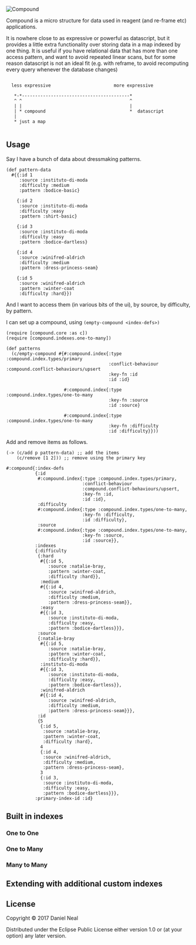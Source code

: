 ![Compound](https://raw.githubusercontent.com/danielneal/compound/master/compound.png)

Compound is a micro structure for data used in reagent (and re-frame etc) applications.

It is nowhere close to as expressive or powerful as datascript, but it provides a little extra functionality over storing data in a map indexed by one thing. It is useful if you have relational data that has more than one access pattern, and want to avoid repeated linear scans, but for some reason datascript is not an ideal fit (e.g. with reframe, to avoid recomputing every query whenever the database changes)

```

  less expressive                        more expressive

   *-*-----------------------------------------*
   ^ ^                                         ^
   | |                                         |
   | * compound                                *  datascript
   |
   * just a map


```


## Usage

Say I have a bunch of data about dressmaking patterns.

```
(def pattern-data
  #{{:id 1
     :source :instituto-di-moda
     :difficulty :medium
     :pattern :bodice-basic}

    {:id 2
     :source :instituto-di-moda
     :difficulty :easy
     :pattern :shirt-basic}

    {:id 3
     :source :instituto-di-moda
     :difficulty :easy
     :pattern :bodice-dartless}

    {:id 4
     :source :winifred-aldrich
     :difficulty :medium
     :pattern :dress-princess-seam}

    {:id 5
     :source :winifred-aldrich
     :pattern :winter-coat
     :difficulty :hard}})

```
And I want to access them (in various bits of the ui), by source, by difficulty, by pattern.

I can set up a compound, using `(empty-compound <index-defs>)`

```
(require [compound.core :as c])
(require [compound.indexes.one-to-many])

(def patterns
  (c/empty-compound #{#:compound.index{:type :compound.index.types/primary
                                       :conflict-behaviour :compound.conflict-behaviours/upsert
                                       :key-fn :id
                                       :id :id}

                      #:compound.index{:type :compound.index.types/one-to-many
                                       :key-fn :source
                                       :id :source}

                      #:compound.index{:type :compound.index.types/one-to-many
                                       :key-fn :difficulty
                                       :id :difficulty}}))

```

Add and remove items as follows.

```
(-> (c/add p pattern-data) ;; add the items
    (c/remove [1 2])) ;; remove using the primary key

#:compound{:index-defs
           {:id
            #:compound.index{:type :compound.index.types/primary,
                             :conflict-behaviour
                             :compound.conflict-behaviours/upsert,
                             :key-fn :id,
                             :id :id},
            :difficulty
            #:compound.index{:type :compound.index.types/one-to-many,
                             :key-fn :difficulty,
                             :id :difficulty},
            :source
            #:compound.index{:type :compound.index.types/one-to-many,
                             :key-fn :source,
                             :id :source}},
           :indexes
           {:difficulty
            {:hard
             #{{:id 5,
                :source :natalie-bray,
                :pattern :winter-coat,
                :difficulty :hard}},
             :medium
             #{{:id 4,
                :source :winifred-aldrich,
                :difficulty :medium,
                :pattern :dress-princess-seam}},
             :easy
             #{{:id 3,
                :source :instituto-di-moda,
                :difficulty :easy,
                :pattern :bodice-dartless}}},
            :source
            {:natalie-bray
             #{{:id 5,
                :source :natalie-bray,
                :pattern :winter-coat,
                :difficulty :hard}},
             :instituto-di-moda
             #{{:id 3,
                :source :instituto-di-moda,
                :difficulty :easy,
                :pattern :bodice-dartless}},
             :winifred-aldrich
             #{{:id 4,
                :source :winifred-aldrich,
                :difficulty :medium,
                :pattern :dress-princess-seam}}},
            :id
            {5
             {:id 5,
              :source :natalie-bray,
              :pattern :winter-coat,
              :difficulty :hard},
             4
             {:id 4,
              :source :winifred-aldrich,
              :difficulty :medium,
              :pattern :dress-princess-seam},
             3
             {:id 3,
              :source :instituto-di-moda,
              :difficulty :easy,
              :pattern :bodice-dartless}}},
           :primary-index-id :id}

```

## Built in indexes

### One to One

### One to Many

### Many to Many


## Extending with additional custom indexes

## License

Copyright © 2017 Daniel Neal

Distributed under the Eclipse Public License either version 1.0 or (at
your option) any later version.
